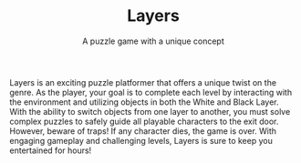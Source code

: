 ﻿---
layout: page
title: Layers
subtitle: A puzzle game with a unique concept
---

Layers is an exciting puzzle platformer that offers a unique twist on the genre. As the player, your goal is to complete each level by interacting with the environment and utilizing objects in both the White and Black Layer. With the ability to switch objects from one layer to another, you must solve complex puzzles to safely guide all playable characters to the exit door. However, beware of traps! If any character dies, the game is over. With engaging gameplay and challenging levels, Layers is sure to keep you entertained for hours!